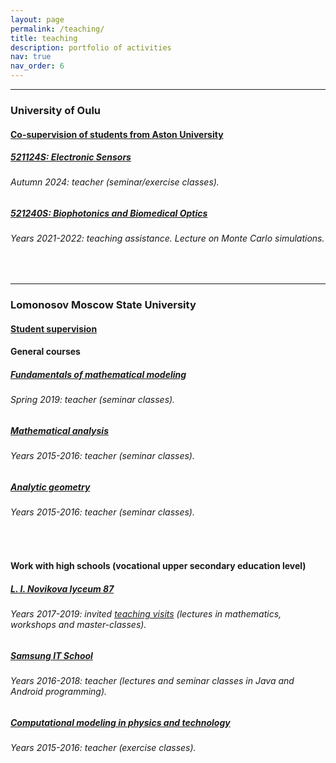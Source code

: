```yaml
---
layout: page
permalink: /teaching/
title: teaching
description: portfolio of activities
nav: true
nav_order: 6
---
```


<hr>
<h3>University of Oulu</h3>
<h4><a href="https://www.nature.com/articles/s41598-024-70954-x">Co-supervision of students from Aston University</a></h4>
<div class="card mt-3">
  <div class="p-3">
    <div class="row">
      <div class="col-sm-10">
        <h5 class="card-title"><a href="https://moodle.oulu.fi/enrol/index.php?id=11006" target="_blank" rel="noopener noreferrer">521124S: Electronic Sensors</a></h5>
        <h6 class="card-subtitle font-italic">Autumn 2024: teacher (seminar/exercise classes).</h6>
      </div>
	  <!-- 
      <div class="col-sm-2 text-sm-right">
        <span class="badge">
          ? ECTS
        </span>
      </div>
	  -->
    </div>
  </div>
</div>
<div class="card mt-3">
  <div class="p-3">
    <div class="row">
      <div class="col-sm-10">
        <h5 class="card-title"><a href="https://moodle.oulu.fi/course/view.php?id=10862" target="_blank" rel="noopener noreferrer">521240S: Biophotonics and Biomedical Optics</a></h5>
        <h6 class="card-subtitle font-italic">Years 2021-2022: teaching assistance. Lecture on Monte Carlo simulations.</h6>
      </div>
	  <!-- 
      <div class="col-sm-2 text-sm-right">
        <span class="badge">
          5 ECTS
        </span>
      </div>
	  -->
    </div>
  </div>
</div>
<br />
<hr>
<h3>Lomonosov Moscow State University</h3>
<h4><a href="https://istina.msu.ru/diplomas/coursework/241696402/">Student supervision</a></h4>
<h4>General courses</h4>
<div class="card mt-3">
  <div class="p-3">
    <div class="row">
      <div class="col-sm-10">
        <h5 class="card-title"><a href="http://math.phys.msu.ru/Education/General_courses/Principles_of_Mathematical_Modeling/show_page" target="_blank" rel="noopener noreferrer">Fundamentals of mathematical modeling</a></h5>
        <h6 class="card-subtitle font-italic">Spring 2019: teacher (seminar classes).</h6>
      </div> <!-- неплохо бы иметь картинку? --> 
    </div>
  </div>
</div>
<div class="card mt-3">
  <div class="p-3">
    <div class="row">
      <div class="col-sm-10">
        <h5 class="card-title"><a href="http://math.phys.msu.ru/Education/General_courses/Mathematical_analysis_1/show_page" target="_blank" rel="noopener noreferrer">Mathematical analysis</a></h5>
        <h6 class="card-subtitle font-italic">Years 2015-2016: teacher (seminar classes).</h6>
      </div>
    </div>
  </div>
</div>
<div class="card mt-3">
  <div class="p-3">
    <div class="row">
      <div class="col-sm-10">
        <h5 class="card-title"><a href="http://math.phys.msu.ru/Education/General_courses/Analytical_Geometry/show_page" target="_blank" rel="noopener noreferrer">Analytic geometry</a></h5>
        <h6 class="card-subtitle font-italic">Years 2015-2016: teacher (seminar classes).</h6>
      </div>
    </div>
  </div>
</div><br />
<h4>Work with high schools (vocational upper secondary education level)</h4>
<div class="card mt-3">
  <div class="p-3">
    <div class="row">
      <div class="col-sm-10">
        <h5 class="card-title"><a href="https://lyceum87.nnov.ru/" target="_blank" rel="noopener noreferrer">L. I. Novikova lyceum 87</a></h5>
        <h6 class="card-subtitle font-italic">Years 2017-2019: invited <a href="http://am.phys.msu.ru/Main/Sozvezdie_Nauk/show_page" target="_blank" rel="noopener noreferrer">teaching visits</a> (lectures in mathematics, workshops and master-classes).</h6>
      </div>
    </div>
  </div>
</div>
<div class="card mt-3">
  <div class="p-3">
    <div class="row">
      <div class="col-sm-10">
        <h5 class="card-title"><a href="https://news.samsung.com/ru/samsung-%d0%be%d0%b1%d1%8a%d1%8f%d0%b2%d0%b8%d0%bb%d0%b0-%d0%bf%d0%be%d0%b1%d0%b5%d0%b4%d0%b8%d1%82%d0%b5%d0%bb%d0%b5%d0%b9-%d0%b2%d1%81%d0%b5%d1%80%d0%be%d1%81%d1%81%d0%b8%d0%b9%d1%81%d0%ba%d0%be" target="_blank" rel="noopener noreferrer">Samsung IT School</a></h5>
        <h6 class="card-subtitle font-italic">Years 2016-2018: teacher (lectures and seminar classes in Java and Android programming).</h6>
      </div>
    </div>
  </div>
</div>
<div class="card mt-3">
  <div class="p-3">
    <div class="row">
      <div class="col-sm-10">
        <h5 class="card-title"><a href="http://am.phys.msu.ru/Work_with_students/Training_Courses/Computer_simulations_of_physical_problems/show_page" target="_blank" rel="noopener noreferrer">Computational modeling in physics and technology</a></h5>
        <h6 class="card-subtitle font-italic">Years 2015-2016: teacher (exercise classes).</h6>
      </div>
    </div>
  </div>
</div>